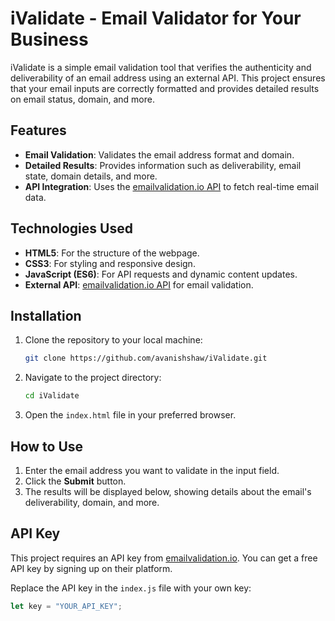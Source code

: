 # iValidate - Email Validator for Your Business

iValidate is a simple email validation tool that verifies the authenticity and deliverability of an email address using an external API. This project ensures that your email inputs are correctly formatted and provides detailed results on email status, domain, and more.

## Features

- **Email Validation**: Validates the email address format and domain.
- **Detailed Results**: Provides information such as deliverability, email state, domain details, and more.
- **API Integration**: Uses the [emailvalidation.io API](https://www.emailvalidation.io/) to fetch real-time email data.

## Technologies Used

- **HTML5**: For the structure of the webpage.
- **CSS3**: For styling and responsive design.
- **JavaScript (ES6)**: For API requests and dynamic content updates.
- **External API**: [emailvalidation.io API](https://www.emailvalidation.io/) for email validation.

## Installation

1. Clone the repository to your local machine:
    ```bash
    git clone https://github.com/avanishshaw/iValidate.git
    ```

2. Navigate to the project directory:
    ```bash
    cd iValidate
    ```

3. Open the `index.html` file in your preferred browser.

## How to Use

1. Enter the email address you want to validate in the input field.
2. Click the **Submit** button.
3. The results will be displayed below, showing details about the email's deliverability, domain, and more.

## API Key

This project requires an API key from [emailvalidation.io](https://www.emailvalidation.io/). You can get a free API key by signing up on their platform.

Replace the API key in the `index.js` file with your own key:
```javascript
let key = "YOUR_API_KEY";
